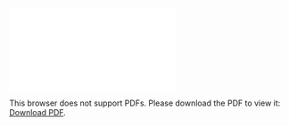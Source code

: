 <object data="christ-in-song/CIS1908pdfs/341.pdf" type="application/pdf" width="100%" height="1024px">
    <embed src="christ-in-song/CIS1908pdfs/341.pdf">
        <p>This browser does not support PDFs. Please download the PDF to view it: <a href="christ-in-song/CIS1908pdfs/341.pdf">Download PDF</a>.</p>
    </embed>
</object>
